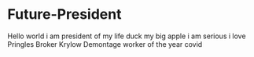 # Future-President
Hello world i am president of my life
duck my big apple
i am serious
i love Pringles
Broker Krylow
Demontage
worker of the year
covid
